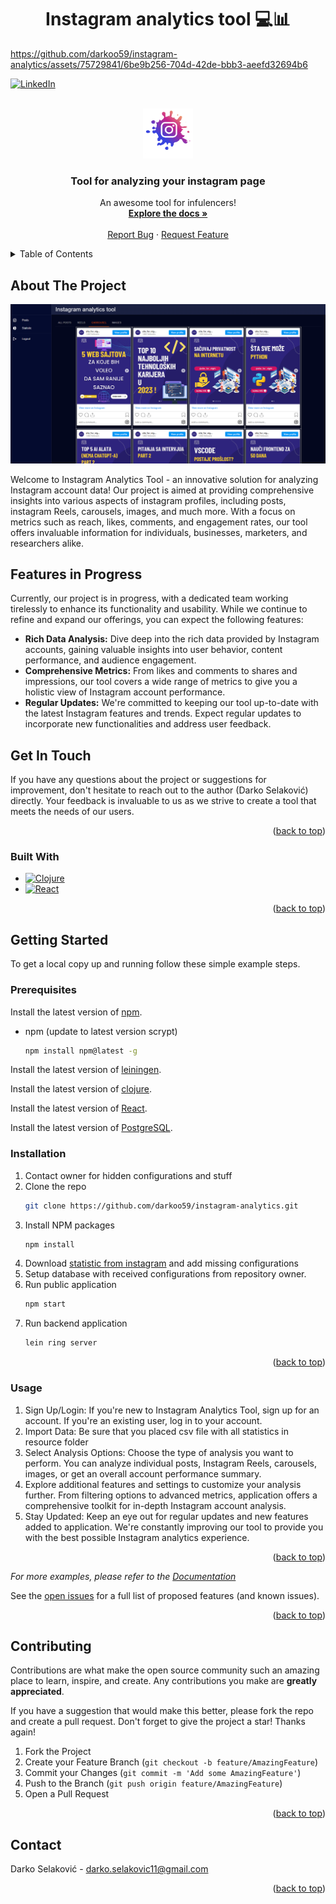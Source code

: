 <h1 align="center" id="title">Instagram analytics tool 💻📊</h1>





https://github.com/darkoo59/instagram-analytics/assets/75729841/6be9b256-704d-42de-bbb3-aeefd32694b6



<a name="readme-top"></a>

[![LinkedIn][linkedin-shield]][linkedin-url]



<!-- PROJECT LOGO -->
<br />
<div align="center">
  <a href="https://github.com/darkoo59/instagram-analytics">
    <img src="public/public/instagram.png" alt="Logo" width="80" height="80">
  </a>

  <h3 align="center">Tool for analyzing your instagram page</h3>

  <p align="center">
    An awesome tool for infulencers!
    <br />
    <a href="https://github.com/darkoo59/instagram-analytics/doc"><strong>Explore the docs »</strong></a>
    <br />
    <br />
    <a href="https://github.com/darkoo59/instagram-analytics/issues">Report Bug</a>
    ·
    <a href="https://github.com/darkoo59/instagram-analytics/issues">Request Feature</a>
  </p>
</div>



<!-- TABLE OF CONTENTS -->
<details>
  <summary>Table of Contents</summary>
  <ol>
    <li>
      <a href="#about-the-project">About The Project</a>
      <ul>
        <li><a href="#built-with">Built With</a></li>
      </ul>
    </li>
    <li>
      <a href="#getting-started">Getting Started</a>
      <ul>
        <li><a href="#prerequisites">Prerequisites</a></li>
        <li><a href="#installation">Installation</a></li>
      </ul>
    </li>
    <li><a href="#usage">Usage</a></li>
    <li><a href="#contributing">Contributing</a></li>
    <li><a href="#contact">Contact</a></li>
  </ol>
</details>



<!-- ABOUT THE PROJECT -->
## About The Project
<a name="#about-the-project"></a>
<img src="https://github.com/darkoo59/instagram-analytics/blob/main/public/public/application-screenshot.png"/>

Welcome to Instagram Analytics Tool - an innovative solution for analyzing Instagram account data! Our project is aimed at providing comprehensive insights into various aspects of instagram profiles, including posts, instagram Reels, carousels, images, and much more. With a focus on metrics such as reach, likes, comments, and engagement rates, our tool offers invaluable information for individuals, businesses, marketers, and researchers alike.

<h2><b>Features in Progress</b></h2>
Currently, our project is in progress, with a dedicated team working tirelessly to enhance its functionality and usability. While we continue to refine and expand our offerings, you can expect the following features:

<ul>
    <li>
        <strong>Rich Data Analysis:</strong> Dive deep into the rich data provided by Instagram accounts, gaining valuable insights into user behavior, content performance, and audience engagement.
    </li>
    <li>
        <strong>Comprehensive Metrics:</strong> From likes and comments to shares and impressions, our tool covers a wide range of metrics to give you a holistic view of Instagram account performance.
    </li>
    <li>
        <strong>Regular Updates:</strong> We're committed to keeping our tool up-to-date with the latest Instagram features and trends. Expect regular updates to incorporate new functionalities and address user feedback.
    </li>
</ul>

<h2><b>Get In Touch</b></h2>
<a name="#built-with"></a>
If you have any questions about the project or suggestions for improvement, don't hesitate to reach out to the author (Darko Selaković) directly. Your feedback is invaluable to us as we strive to create a tool that meets the needs of our users.

<p align="right">(<a href="#readme-top">back to top</a>)</p>



### Built With
<a name="#built-with"></a>
* [![Clojure]][Clojure-url]
* [![React][React.js]][React-url]

<p align="right">(<a href="#readme-top">back to top</a>)</p>



<!-- GETTING STARTED -->
## Getting Started

To get a local copy up and running follow these simple example steps.

### Prerequisites

Install the latest version of <a href="https://docs.npmjs.com/downloading-and-installing-node-js-and-npm">npm</a>.
* npm (update to latest version scrypt)
  ```sh
  npm install npm@latest -g
  ```
Install the latest version of <a href="https://leiningen.org/">leiningen</a>.

Install the latest version of <a href="https://clojure.org/guides/install_clojure">clojure</a>.

Install the latest version of <a href="https://react.dev/learn/installation">React</a>.

Install the latest version of <a href="https://www.postgresql.org/">PostgreSQL</a>.

### Installation

1. Contact owner for hidden configurations and stuff
2. Clone the repo
   ```sh
   git clone https://github.com/darkoo59/instagram-analytics.git
   ```
3. Install NPM packages
   ```sh
   npm install
   ```
4. Download <a href="https://help.later.com/hc/en-us/articles/360043246313-Export-Later-s-Instagram-Analytics-as-CSV-Files">statistic from instagram</a> and add missing configurations
5. Setup database with received configurations from repository owner.
6. Run public application
   ```sh
   npm start
   ```
7. Run backend application
   ```sh
   lein ring server
   ```
<p align="right">(<a href="#readme-top">back to top</a>)</p>



<!-- USAGE EXAMPLES -->
### Usage

1. Sign Up/Login: If you're new to Instagram Analytics Tool, sign up for an account. If you're an existing user, log in to your account.
2. Import Data: Be sure that you placed csv file with all statistics in resource folder
3. Select Analysis Options: Choose the type of analysis you want to perform. You can analyze individual posts, Instagram Reels, carousels, images, or get an overall account performance summary.
4. Explore additional features and settings to customize your analysis further. From filtering options to advanced metrics, application offers a comprehensive toolkit for in-depth Instagram account analysis.
5. Stay Updated: Keep an eye out for regular updates and new features added to application. We're constantly improving our tool to provide you with the best possible Instagram analytics experience.

<p align="right">(<a href="#readme-top">back to top</a>)</p>

_For more examples, please refer to the [Documentation](https://example.com)_


See the [open issues](https://github.com/darkoo59/instagram-analytics/issues) for a full list of proposed features (and known issues).

<p align="right">(<a href="#readme-top">back to top</a>)</p>



<!-- CONTRIBUTING -->
## Contributing

Contributions are what make the open source community such an amazing place to learn, inspire, and create. Any contributions you make are **greatly appreciated**.

If you have a suggestion that would make this better, please fork the repo and create a pull request.
Don't forget to give the project a star! Thanks again!

1. Fork the Project
2. Create your Feature Branch (`git checkout -b feature/AmazingFeature`)
3. Commit your Changes (`git commit -m 'Add some AmazingFeature'`)
4. Push to the Branch (`git push origin feature/AmazingFeature`)
5. Open a Pull Request

<p align="right">(<a href="#readme-top">back to top</a>)</p>


<!-- CONTACT -->
## Contact

Darko Selaković - darko.selakovic11@gmail.com


<p align="right">(<a href="#readme-top">back to top</a>)</p>





<!-- MARKDOWN LINKS & IMAGES -->
<!-- https://www.markdownguide.org/basic-syntax/#reference-style-links -->
[contributors-url]: https://github.com/darkoo59/instagram-analytics/graphs/contributors
[forks-shield]: https://img.shields.io/github/forks/othneildrew/Best-README-Template.svg?style=for-the-badge
[forks-url]: https://github.com/darkoo59/instagram-analytics/network/members
[stars-shield]: https://img.shields.io/github/stars/othneildrew/Best-README-Template.svg?style=for-the-badge
[stars-url]: https://github.com/darkoo59/instagram-analytics/stargazers
[issues-shield]: https://img.shields.io/github/issues/othneildrew/Best-README-Template.svg?style=for-the-badge
[issues-url]: https://github.com/darkoo59/instagram-analytics/issues
[linkedin-shield]: https://img.shields.io/badge/-LinkedIn-black.svg?style=for-the-badge&logo=linkedin&colorB=555
[linkedin-url]: [https://linkedin.com/in/othneildrew](https://www.linkedin.com/in/darko-selakovic-370792250/)
[React]: https://img.shields.io/badge/next.js-000000?style=for-the-badge&logo=nextdotjs&logoColor=white
[React.js]: https://img.shields.io/badge/React-20232A?style=for-the-badge&logo=react&logoColor=61DAFB
[React-url]: https://reactjs.org/
[Clojure]: https://img.shields.io/badge/Clojure-%23Clojure.svg?style=for-the-badge&logo=Clojure&logoColor=Clojure
[Clojure-url]: https://clojure.org/
